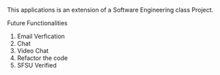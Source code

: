 This applications is an extension of a Software Engineering class Project.

Future Functionalities 
1. Email Verfication
2. Chat
3. Video Chat
4. Refactor the code
5. SFSU Verified

